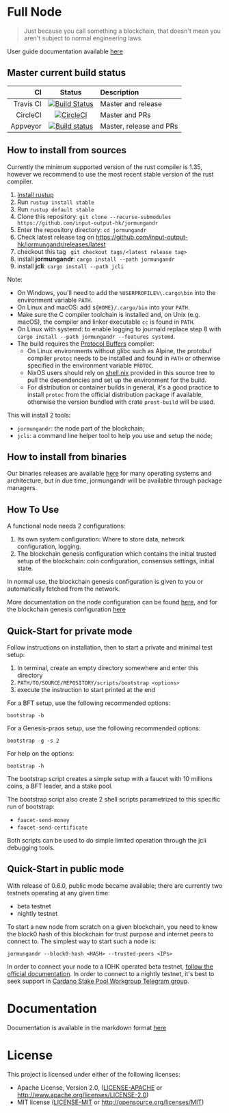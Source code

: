 # Full Node

> Just because you call something a blockchain, that doesn't mean you aren't subject to normal engineering laws.

User guide documentation available [here](https://input-output-hk.github.io/jormungandr)

## Master current build status

| CI | Status | Description |
|---:|:------:|:------------|
| Travis CI | [![Build Status](https://travis-ci.org/input-output-hk/jormungandr.svg?branch=master)](https://travis-ci.org/input-output-hk/jormungandr) | Master and release |
| CircleCI | [![CircleCI](https://circleci.com/gh/input-output-hk/jormungandr/tree/master.svg?style=svg)](https://circleci.com/gh/input-output-hk/jormungandr/tree/master) | Master and PRs |
| Appveyor | [![Build status](https://ci.appveyor.com/api/projects/status/1y5583gqc4xn8x3j/branch/master?svg=true)](https://ci.appveyor.com/project/NicolasDP/jormungandr/branch/master) | Master, release and PRs |

## How to install from sources

Currently the minimum supported version of the rust compiler is 1.35, however
we recommend to use the most recent stable version of the rust compiler.

1. [Install rustup](https://www.rust-lang.org/tools/install)
2. Run `rustup install stable`
3. Run `rustup default stable`
4. Clone this repository: `git clone --recurse-submodules https://github.com/input-output-hk/jormungandr`
5. Enter the repository directory: `cd jormungandr`
6. Check latest release tag on https://github.com/input-output-hk/jormungandr/releases/latest
7. checkout this tag ` git checkout tags/<latest release tag>`
8. install **jormungandr**: `cargo install --path jormungandr`
9. install **jcli**: `cargo install --path jcli`

Note:

* On Windows, you'll need to add the `%USERPROFILE%\.cargo\bin` into the
  environment variable `PATH`.
* On Linux and macOS: add `${HOME}/.cargo/bin` into your `PATH`.
* Make sure the C compiler toolchain is installed and, on Unix (e.g. macOS),
  the compiler and linker executable `cc` is found in `PATH`.
* On Linux with systemd: to enable logging to journald replace step 8
  with `cargo install --path jormungandr --features systemd`.
* The build requires the [Protocol Buffers][protobuf] compiler:
  - On Linux environments without glibc such as Alpine, the protobuf compiler
    `protoc` needs to be installed and found in `PATH` or otherwise
    specified in the environment variable `PROTOC`.
  - NixOS users should rely on [shell.nix](shell.nix) provided in this source
    tree to pull the dependencies and set up the environment for the build.
  - For distribution or container builds in general, it's a good practice to
    install `protoc` from the official distribution package if available,
    otherwise the version bundled with crate `prost-build` will be used.

[protobuf]: https://developers.google.com/protocol-buffers/

This will install 2 tools:

* `jormungandr`: the node part of the blockchain;
* `jcli`: a command line helper tool to help you use and setup the node;

## How to install from binaries

Our binaries releases are available [here](https://github.com/input-output-hk/jormungandr/releases)
for many operating systems and architecture, but in due time, jormungandr will
be available through package managers.

## How To Use

A functional node needs 2 configurations:

1. Its own system configuration: Where to store data, network configuration, logging.
2. The blockchain genesis configuration which contains the initial trusted setup of the blockchain:
   coin configuration, consensus settings, initial state.

In normal use, the blockchain genesis configuration is given to you or
automatically fetched from the network.

More documentation on the node configuration can be found [here](https://input-output-hk.github.io/jormungandr/configuration/introduction.html),
and for the blockchain genesis configuration [here](https://input-output-hk.github.io/jormungandr/advanced/introduction.html)

## Quick-Start for private mode

Follow instructions on installation, then to start a private and minimal
test setup:

1. In terminal, create an empty directory somewhere and enter this directory
2. `PATH/TO/SOURCE/REPOSITORY/scripts/bootstrap <options>`
3. execute the instruction to start printed at the end

For a BFT setup, use the following recommended options:

    bootstrap -b

For a Genesis-praos setup, use the following recommended options:

    bootstrap -g -s 2

For help on the options:

    bootstrap -h

The bootstrap script creates a simple setup with a faucet with 10 millions
coins, a BFT leader, and a stake pool.

The bootstrap script also create 2 shell scripts parametrized to this specific
run of bootstrap:

* `faucet-send-money`
* `faucet-send-certificate`

Both scripts can be used to do simple limited operation through the jcli debugging tools.

## Quick-Start in public mode
With release of 0.6.0, public mode became available; there are currently two testnets operating at any given time:
- beta testnet
- nightly testnet
 
To start a new node from scratch on a given blockchain, you need to know the
block0 hash of this blockchain for trust purpose and internet peers to connect
to. The simplest way to start such a node is:

    jormungandr --block0-hash <HASH> --trusted-peers <IPs>
    
In order to connect your node to a IOHK operated beta testnet, [follow the official documentation](https://testnet.iohkdev.io/cardano/shelley/). In order to connect to a nightly testnet, it's best to seek support in [Cardano Stake Pool Workgroup Telegram group](https://web.telegram.org/#/im?p=@CardanoStakePoolWorkgroup).

# Documentation

Documentation is available in the markdown format [here](doc/SUMMARY.md)

# License

This project is licensed under either of the following licenses:

 * Apache License, Version 2.0, ([LICENSE-APACHE](LICENSE-APACHE) or
   http://www.apache.org/licenses/LICENSE-2.0)
 * MIT license ([LICENSE-MIT](LICENSE-MIT) or
   http://opensource.org/licenses/MIT)
